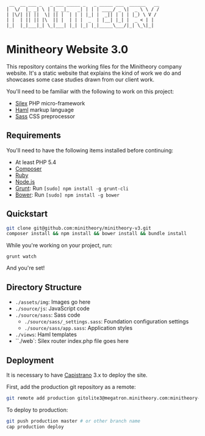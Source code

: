 ```
 __  __ ___ _   _ ___ _____ _   _ _____ ___  ______   __
|  \/  |_ _| \ | |_ _|_   _| | | | ____/ _ \|  _ \ \ / /
| |\/| || ||  \| || |  | | | |_| |  _|| | | | |_) \ V /
| |  | || || |\  || |  | | |  _  | |__| |_| |  _ < | |  
|_|  |_|___|_| \_|___| |_| |_| |_|_____\___/|_| \_\|_|
```

# Minitheory Website 3.0

This repository contains the working files for the Minitheory company website.
It's a static website that explains the kind of work we do and showcases some
case studies drawn from our client work.

You'll need to be familiar with the following to work on this project:

* [Silex](http://silex.sensiolabs.org/) PHP micro-framework
* [Haml](http://haml.info/) markup language
* [Sass](http://sass-lang.com/) CSS preprocessor

## Requirements

You'll need to have the following items installed before continuing:

  * At least PHP 5.4
  * [Composer](http://getcomposer.org/)
  * [Ruby](http://www.ruby-lang.org/)
  * [Node.js](http://nodejs.org)
  * [Grunt](http://gruntjs.com/): Run `[sudo] npm install -g grunt-cli`
  * [Bower](http://bower.io): Run `[sudo] npm install -g bower`

## Quickstart

```bash
git clone git@github.com:minitheory/minitheory-v3.git
composer install && npm install && bower install && bundle install
```

While you're working on your project, run:

```
grunt watch
```

And you're set!

## Directory Structure

  * `./assets/img`: Images go here
  * `./source/js`: JavaScript code
  * `./source/sass`: Sass code
    * `./source/sass/_settings.sass`: Foundation configuration settings
    * `./source/sass/app.sass`: Application styles  
  * `./views`: Haml templates
  * ``./web`: Silex router index.php file goes here

## Deployment

It is necessary to have [Capistrano](http://capistranorb.com/) 3.x to deploy the
site.

First, add the production git repository as a remote:

```bash
git remote add production gitolite3@megatron.minitheory.com:minitheory-website.git
```

To deploy to production:

```bash
git push production master # or other branch name
cap production deploy
```
